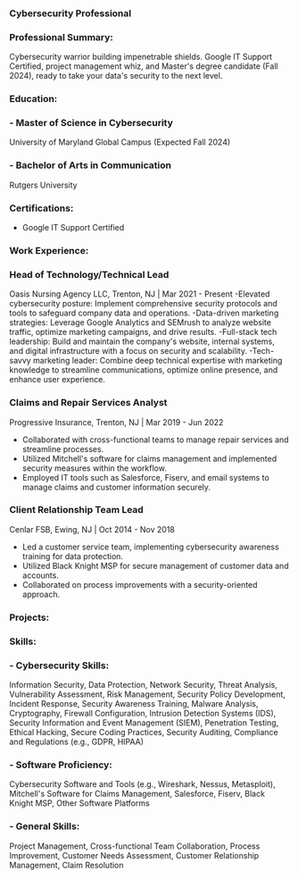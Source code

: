 ### Cybersecurity Professional

### Professional Summary:
Cybersecurity warrior building impenetrable shields. Google IT Support Certified, project management whiz, and Master's degree candidate (Fall 2024), ready to take your data's security to the next level.

### Education: 
### - Master of Science in Cybersecurity  
  University of Maryland Global Campus (Expected Fall 2024)

### - Bachelor of Arts in Communication  
  Rutgers University

### Certifications:
- Google IT Support Certified


### Work Experience:

### Head of Technology/Technical Lead
Oasis Nursing Agency LLC, Trenton, NJ | Mar 2021 - Present
-Elevated cybersecurity posture: Implement comprehensive security protocols and tools to safeguard company data and operations.
-Data-driven marketing strategies: Leverage Google Analytics and SEMrush to analyze website traffic, optimize marketing campaigns, and drive results.
-Full-stack tech leadership: Build and maintain the company's website, internal systems, and digital infrastructure with a focus on security and scalability.
-Tech-savvy marketing leader: Combine deep technical expertise with marketing knowledge to streamline communications, optimize online presence, and enhance user experience.

### Claims and Repair Services Analyst 
Progressive Insurance, Trenton, NJ | Mar 2019 - Jun 2022
- Collaborated with cross-functional teams to manage repair services and streamline processes.
- Utilized Mitchell's software for claims management and implemented security measures within the workflow.
- Employed IT tools such as Salesforce, Fiserv, and email systems to manage claims and customer information securely.

### Client Relationship Team Lead
Cenlar FSB, Ewing, NJ | Oct 2014 - Nov 2018
- Led a customer service team, implementing cybersecurity awareness training for data protection.
- Utilized Black Knight MSP for secure management of customer data and accounts.
- Collaborated on process improvements with a security-oriented approach.

### Projects: 

### Skills:
### - Cybersecurity Skills: 
Information Security, Data Protection, Network Security, Threat Analysis, Vulnerability Assessment, Risk Management, Security Policy Development, Incident Response, Security Awareness Training, Malware Analysis, Cryptography, Firewall Configuration, Intrusion Detection Systems (IDS), Security Information and Event Management (SIEM), Penetration Testing, Ethical Hacking, Secure Coding Practices, Security Auditing, Compliance and Regulations (e.g., GDPR, HIPAA)
### - Software Proficiency: 
Cybersecurity Software and Tools (e.g., Wireshark, Nessus, Metasploit), Mitchell's Software for Claims Management, Salesforce, Fiserv, Black Knight MSP, Other Software Platforms
### - General Skills: 
Project Management, Cross-functional Team Collaboration, Process Improvement, Customer Needs Assessment, Customer Relationship Management, Claim Resolution

